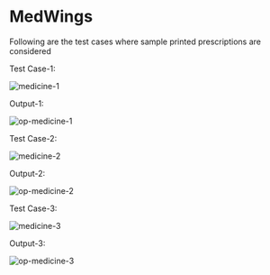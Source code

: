 # MedWings

Following are the test cases where sample printed prescriptions are considered

Test Case-1:

![medicine-1](https://github.com/ishaan-shukla10/MedWings/assets/106727665/c17dd7d9-e6c2-4ec6-8291-7d444f54a991)

Output-1:


![op-medicine-1](https://github.com/ishaan-shukla10/MedWings/assets/106727665/13028bea-7ae0-4a68-aeb4-a5c31ab0144d)


Test Case-2:

![medicine-2](https://github.com/ishaan-shukla10/MedWings/assets/106727665/4b4aa6f8-8f4d-4ef2-804f-77830758f314)

Output-2:


![op-medicine-2](https://github.com/ishaan-shukla10/MedWings/assets/106727665/20351be1-3a38-4b0f-9898-24e4dfeab58a)


Test Case-3:

![medicine-3](https://github.com/ishaan-shukla10/MedWings/assets/106727665/5bcc62f6-ee75-4b06-8a6c-9aa63802be35)

Output-3:


![op-medicine-3](https://github.com/ishaan-shukla10/MedWings/assets/106727665/067e7d76-cc01-4051-a3a3-964b803e54eb)
